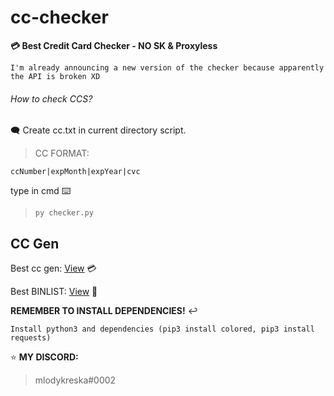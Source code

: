# cc-checker
**💳 Best Credit Card Checker - NO SK & Proxyless**



`I'm already announcing a new version of the checker because apparently the API is broken XD`






###### How to check CCS? 
🗨️ Create cc.txt in current directory script.
> CC FORMAT:
```
ccNumber|expMonth|expYear|cvc
```

type in cmd ⌨️
> `py checker.py`


## CC Gen
Best cc gen: [View](https://bincheck.io/credit-card-generator) 💳

Best BINLIST: [View](https://bincheck.org/) 🏦



**REMEMBER TO INSTALL DEPENDENCIES!** ↩️
```
Install python3 and dependencies (pip3 install colored, pip3 install requests)
```

⭐ **MY DISCORD:**
> mlodykreska#0002

